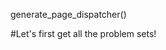 <style>
    table{
        border-collapse: collapse;
        border: 1px solid black;
    }

    th,td{
        border: 1px solid black;
        padding: 5px;
    }

</style>

<python>


generate_page_dispatcher()



#Let's first get all the problem sets!




</python>

